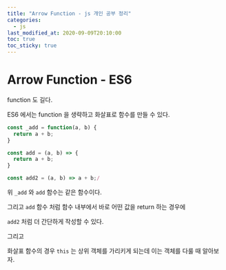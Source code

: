 ```yaml
---
title: "Arrow Function - js 개인 공부 정리"
categories: 
  - js
last_modified_at: 2020-09-09T20:10:00
toc: true
toc_sticky: true
---
```


# Arrow Function - ES6

function 도 길다.

ES6 에서는 function 을 생략하고 화살표로 함수를 만들 수 있다.

```js
const _add = function(a, b) {
  return a + b;
}

const add = (a, b) => {
  return a + b;
}

const add2 = (a, b) => a + b;/
```

위 `_add` 와 `add` 함수는 같은 함수이다.

그리고 `add` 함수 처럼 함수 내부에서 바로 어떤 값을 return 하는 경우에

`add2` 처럼 더 간단하게 작성할 수 있다.

그리고

화살표 함수의 경우 `this` 는 상위 객체를 가리키게 되는데 이는 객체를 다룰 때 알아보자.
